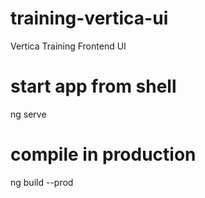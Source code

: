 # training-vertica-ui
Vertica Training Frontend UI

# start app from shell
ng serve

# compile in production
ng build --prod
